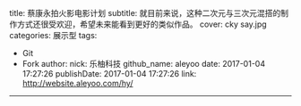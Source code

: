 title: 蔡康永拍火影电影计划
subtitle: 就目前来说，这种二次元与三次元混搭的制作方式还很受欢迎，希望未来能看到更好的类似作品。
cover: cky say.jpg
categories: 展示型
tags:
  - Git
  - Fork
author:
  nick: 乐柚科技
  github_name: aleyoo
date: 2017-01-04 17:27:26
publishDate: 2017-01-04 17:27:26
link: http://website.aleyoo.com/hy/
---

<!-- more -->
